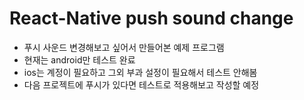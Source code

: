 # React-Native push sound change

- 푸시 사운드 변경해보고 싶어서 만들어본 예제 프로그램
- 현재는 android만 테스트 완료
- ios는 계정이 필요하고 그외 부과 설정이 필요해서 테스트 안해봄
- 다음 프로젝트에 푸시가 있다면 테스트로 적용해보고 작성할 예정
